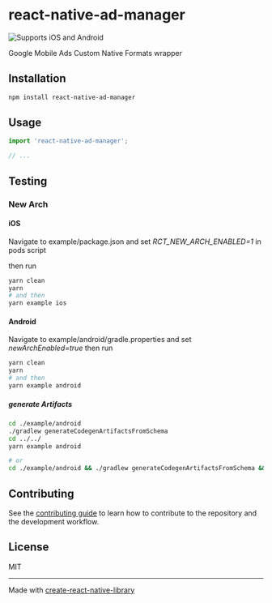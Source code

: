 # react-native-ad-manager

![Supports iOS and Android][support-badge]

Google Mobile Ads Custom Native Formats wrapper

## Installation

```sh
npm install react-native-ad-manager
```

## Usage

```js
import 'react-native-ad-manager';

// ...
```

## Testing

### New Arch

#### iOS

Navigate to example/package.json and set _RCT_NEW_ARCH_ENABLED=1_ in pods script

then run

```sh
yarn clean
yarn
# and then
yarn example ios
```

#### Android

Navigate to example/android/gradle.properties and set _newArchEnabled=true_
then run

```sh
yarn clean
yarn
# and then
yarn example android
```

##### generate Artifacts

```sh
cd ./example/android
./gradlew generateCodegenArtifactsFromSchema
cd ../../
yarn example android

# or
cd ./example/android && ./gradlew generateCodegenArtifactsFromSchema && cd ../../ && yarn example android
```

## Contributing

See the [contributing guide](CONTRIBUTING.md) to learn how to contribute to the repository and the development workflow.

## License

MIT

---

Made with [create-react-native-library](https://github.com/callstack/react-native-builder-bob)

[support-badge]: https://img.shields.io/badge/platforms-android%20%7C%20ios-lightgrey.svg?style=flat-square
